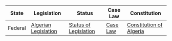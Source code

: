 | State | Legislation | Status | Case Law | Constitution |
|-------|-------------|--------|----------|-------------|
| Federal | [Algerian Legislation](http://www.joradp.dz/JO2000/2011/067/F_Pag.htm) | [Status of Legislation](http://www.mjml.gov.dz/) | [Case Law](https://alger.opennet.net/node/10) | [Constitution of Algeria](https://www.constituteproject.org/constitution/Algeria_2016?lang=en) |